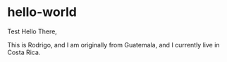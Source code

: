 # hello-world
Test
Hello There,

This is Rodrigo, and I am originally from Guatemala, and I currently live in Costa Rica.
